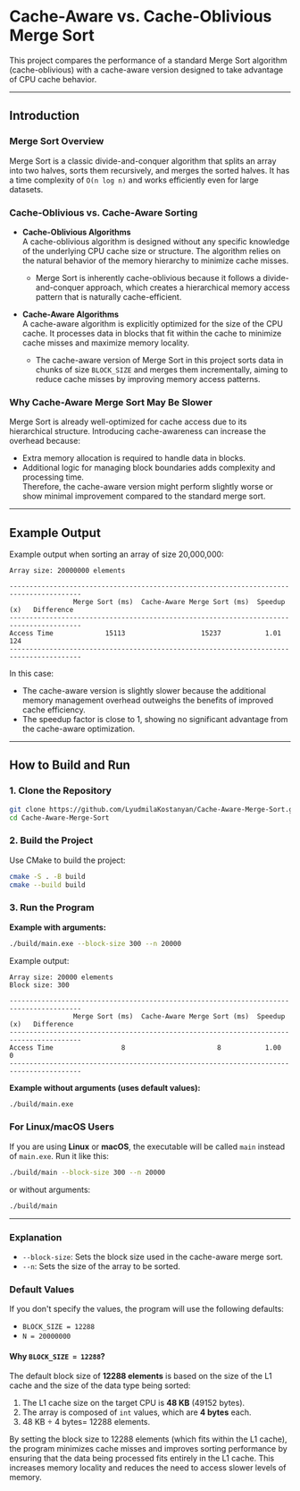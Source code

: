 # Cache-Aware vs. Cache-Oblivious Merge Sort  

This project compares the performance of a standard Merge Sort algorithm (cache-oblivious) with a cache-aware version designed to take advantage of CPU cache behavior.  

---

## **Introduction**  

### **Merge Sort Overview**  
Merge Sort is a classic divide-and-conquer algorithm that splits an array into two halves, sorts them recursively, and merges the sorted halves. It has a time complexity of `O(n log n)` and works efficiently even for large datasets.  

### **Cache-Oblivious vs. Cache-Aware Sorting**  

- **Cache-Oblivious Algorithms**  
  A cache-oblivious algorithm is designed without any specific knowledge of the underlying CPU cache size or structure. The algorithm relies on the natural behavior of the memory hierarchy to minimize cache misses.  
  - Merge Sort is inherently cache-oblivious because it follows a divide-and-conquer approach, which creates a hierarchical memory access pattern that is naturally cache-efficient.  

- **Cache-Aware Algorithms**  
  A cache-aware algorithm is explicitly optimized for the size of the CPU cache. It processes data in blocks that fit within the cache to minimize cache misses and maximize memory locality.  
  - The cache-aware version of Merge Sort in this project sorts data in chunks of size `BLOCK_SIZE` and merges them incrementally, aiming to reduce cache misses by improving memory access patterns.  

### **Why Cache-Aware Merge Sort May Be Slower**  
Merge Sort is already well-optimized for cache access due to its hierarchical structure. Introducing cache-awareness can increase the overhead because:  
- Extra memory allocation is required to handle data in blocks.  
- Additional logic for managing block boundaries adds complexity and processing time.  
Therefore, the cache-aware version might perform slightly worse or show minimal improvement compared to the standard merge sort.  

---

## **Example Output**  
Example output when sorting an array of size 20,000,000:  

```  
Array size: 20000000 elements  
  
----------------------------------------------------------------------------------------  
                Merge Sort (ms)  Cache-Aware Merge Sort (ms)  Speedup (x)   Difference  
----------------------------------------------------------------------------------------  
Access Time             15113                   15237           1.01            124  
----------------------------------------------------------------------------------------  
```  

In this case:  
- The cache-aware version is slightly slower because the additional memory management overhead outweighs the benefits of improved cache efficiency.  
- The speedup factor is close to 1, showing no significant advantage from the cache-aware optimization.  

---

## **How to Build and Run**  

### **1. Clone the Repository**  
```bash
git clone https://github.com/LyudmilaKostanyan/Cache-Aware-Merge-Sort.git  
cd Cache-Aware-Merge-Sort
```

### **2. Build the Project**  
Use CMake to build the project:  
```bash
cmake -S . -B build  
cmake --build build  
```

### **3. Run the Program**  
**Example with arguments:**  
```bash
./build/main.exe --block-size 300 --n 20000
```

Example output:  

```
Array size: 20000 elements  
Block size: 300  

----------------------------------------------------------------------------------------
                Merge Sort (ms)  Cache-Aware Merge Sort (ms)  Speedup (x)   Difference
----------------------------------------------------------------------------------------
Access Time                 8                       8           1.00              0
----------------------------------------------------------------------------------------
```

**Example without arguments (uses default values):**  
```bash
./build/main.exe
```

### **For Linux/macOS Users**  
If you are using **Linux** or **macOS**, the executable will be called `main` instead of `main.exe`. Run it like this:

```bash
./build/main --block-size 300 --n 20000
```

or without arguments:

```bash
./build/main
```

---

### **Explanation**  
- `--block-size`: Sets the block size used in the cache-aware merge sort.  
- `--n`: Sets the size of the array to be sorted.  

### **Default Values**  
If you don't specify the values, the program will use the following defaults:

- `BLOCK_SIZE = 12288`  
- `N = 20000000`  

#### **Why `BLOCK_SIZE = 12288`?**  
The default block size of **12288 elements** is based on the size of the L1 cache and the size of the data type being sorted:  

1. The L1 cache size on the target CPU is **48 KB** (49152 bytes).  
2. The array is composed of `int` values, which are **4 bytes** each.  
3. 48 KB ÷ 4 bytes= 12288 elements.  

By setting the block size to 12288 elements (which fits within the L1 cache), the program minimizes cache misses and improves sorting performance by ensuring that the data being processed fits entirely in the L1 cache. This increases memory locality and reduces the need to access slower levels of memory. 
